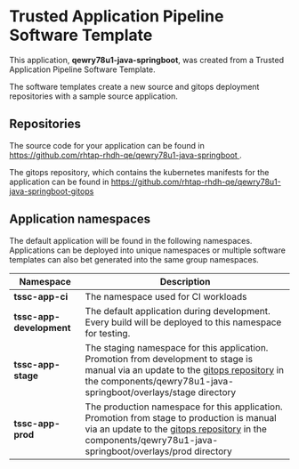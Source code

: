 # Trusted Application Pipeline Software Template

This application, **qewry78u1-java-springboot**, was created from a Trusted Application Pipeline Software Template.

The software templates create a new source and gitops deployment repositories with a sample source application. 

## Repositories

The source code for your application can be found in [https://github.com/rhtap-rhdh-qe/qewry78u1-java-springboot ](https://github.com/rhtap-rhdh-qe/qewry78u1-java-springboot ).
 
The gitops repository, which contains the kubernetes manifests for the application can be found in 
[https://github.com/rhtap-rhdh-qe/qewry78u1-java-springboot-gitops ](https://github.com/rhtap-rhdh-qe/qewry78u1-java-springboot-gitops ) 

## Application namespaces 

The default application will be found in the following namespaces. Applications can be deployed into unique namespaces or multiple software templates can also bet generated into the same group namespaces.  

|  Namespace   |  Description   |  
| -------- | -------- |
| **tssc-app-ci** | The namespace used for CI workloads |
| **tssc-app-development** | The default application during development. Every build will be deployed to this namespace for testing. |
| **tssc-app-stage** | The staging namespace for this application. Promotion from development to stage is manual via an update to the [gitops repository](https://github.com/rhtap-rhdh-qe/qewry78u1-java-springboot-gitops ) in the components/qewry78u1-java-springboot/overlays/stage directory |
| **tssc-app-prod** | The production namespace for this application. Promotion from stage to production is manual via an update to the [gitops repository](https://github.com/rhtap-rhdh-qe/qewry78u1-java-springboot-gitops ) in the components/qewry78u1-java-springboot/overlays/prod directory |